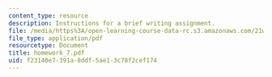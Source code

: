 ```yaml
---
content_type: resource
description: Instructions for a brief writing assignment.
file: /media/https%3A/open-learning-course-data-rc.s3.amazonaws.com/21w-730-2-the-creative-spark-fall-2004/f23140e7391a8ddf5ae13c78f2cef174_homework_7.pdf
file_type: application/pdf
resourcetype: Document
title: homework_7.pdf
uid: f23140e7-391a-8ddf-5ae1-3c78f2cef174
---
```

